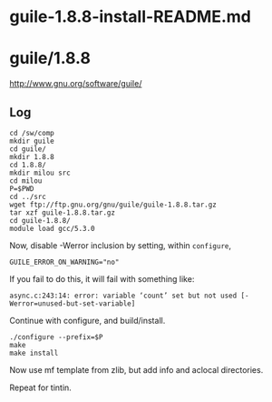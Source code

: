 # guile-1.8.8-install-README.md

guile/1.8.8
===========

<http://www.gnu.org/software/guile/>

Log
---

    cd /sw/comp
    mkdir guile
    cd guile/
    mkdir 1.8.8
    cd 1.8.8/
    mkdir milou src
    cd milou
    P=$PWD
    cd ../src
    wget ftp://ftp.gnu.org/gnu/guile/guile-1.8.8.tar.gz
    tar xzf guile-1.8.8.tar.gz 
    cd guile-1.8.8/
    module load gcc/5.3.0

Now, disable -Werror inclusion by setting, within `configure`,

    GUILE_ERROR_ON_WARNING="no"

If you fail to do this, it will fail with something like:

    async.c:243:14: error: variable ‘count’ set but not used [-Werror=unused-but-set-variable]

Continue with configure, and build/install.

    ./configure --prefix=$P
    make
    make install

Now use mf template from zlib, but add info and aclocal directories.

Repeat for tintin.

